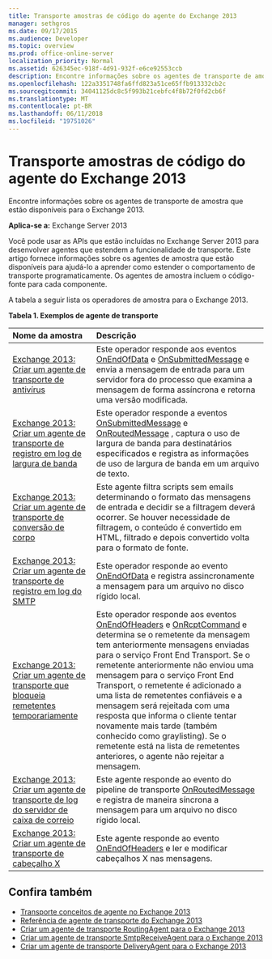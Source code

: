 ```yaml
---
title: Transporte amostras de código do agente do Exchange 2013
manager: sethgros
ms.date: 09/17/2015
ms.audience: Developer
ms.topic: overview
ms.prod: office-online-server
localization_priority: Normal
ms.assetid: 626345ec-918f-4d91-932f-e6ce92553ccb
description: Encontre informações sobre os agentes de transporte de amostra que estão disponíveis para o Exchange 2013.
ms.openlocfilehash: 122a3351748fa6ffd823a51ce65ffb913332cb2c
ms.sourcegitcommit: 34041125dc8c5f993b21cebfc4f8b72f0fd2cb6f
ms.translationtype: MT
ms.contentlocale: pt-BR
ms.lasthandoff: 06/11/2018
ms.locfileid: "19751026"
---
```

# <a name="transport-agent-code-samples-for-exchange-2013"></a>Transporte amostras de código do agente do Exchange 2013

Encontre informações sobre os agentes de transporte de amostra que estão disponíveis para o Exchange 2013.
  
**Aplica-se a:** Exchange Server 2013
  
Você pode usar as APIs que estão incluídas no Exchange Server 2013 para desenvolver agentes que estendem a funcionalidade de transporte. Este artigo fornece informações sobre os agentes de amostra que estão disponíveis para ajudá-lo a aprender como estender o comportamento de transporte programaticamente. Os agentes de amostra incluem o código-fonte para cada componente. 
  
A tabela a seguir lista os operadores de amostra para o Exchange 2013.
  
**Tabela 1. Exemplos de agente de transporte**

|**Nome da amostra**|**Descrição**|
|:-----|:-----|
|[Exchange 2013: Criar um agente de transporte de antivírus](http://code.msdn.microsoft.com/Exchange/Exchange-2013-Build-an-6e544269) <br/> |Este operador responde aos eventos [OnEndOfData](https://msdn.microsoft.com/library/Microsoft.Exchange.Data.Transport.Smtp.SmtpReceiveAgent.OnEndOfData.aspx) e [OnSubmittedMessage](https://msdn.microsoft.com/library/Microsoft.Exchange.Data.Transport.Routing.RoutingAgent.OnSubmittedMessage.aspx) e envia a mensagem de entrada para um servidor fora do processo que examina a mensagem de forma assíncrona e retorna uma versão modificada.  <br/> |
|[Exchange 2013: Criar um agente de transporte de registro em log de largura de banda](http://code.msdn.microsoft.com/Exchange/Exchange-2013-Build-a-d61a4aaa) <br/> |Este operador responde a eventos [OnSubmittedMessage](https://msdn.microsoft.com/library/Microsoft.Exchange.Data.Transport.Routing.RoutingAgent.OnSubmittedMessage.aspx) e [OnRoutedMessage](https://msdn.microsoft.com/library/Microsoft.Exchange.Data.Transport.Routing.RoutingAgent.OnRoutedMessage.aspx) , captura o uso de largura de banda para destinatários especificados e registra as informações de uso de largura de banda em um arquivo de texto.  <br/> |
|[Exchange 2013: Criar um agente de transporte de conversão de corpo](http://code.msdn.microsoft.com/Exchange/Exchange-2013-Build-a-body-ed36ecb0) <br/> |Este agente filtra scripts sem emails determinando o formato das mensagens de entrada e decidir se a filtragem deverá ocorrer. Se houver necessidade de filtragem, o conteúdo é convertido em HTML, filtrado e depois convertido volta para o formato de fonte.  <br/> |
|[Exchange 2013: Criar um agente de transporte de registro em log do SMTP](http://code.msdn.microsoft.com/Exchange/Exchange-2013-Build-an-fc23dc33) <br/> |Este operador responde ao evento [OnEndOfData](https://msdn.microsoft.com/library/Microsoft.Exchange.Data.Transport.Smtp.SmtpReceiveAgent.OnEndOfData.aspx) e registra assincronamente a mensagem para um arquivo no disco rígido local.  <br/> |
|[Exchange 2013: Criar um agente de transporte que bloqueia remetentes temporariamente](http://code.msdn.microsoft.com/Exchange/Exchange-2013-Build-a-52a767d8) <br/> |Este operador responde aos eventos [OnEndOfHeaders](https://msdn.microsoft.com/library/Microsoft.Exchange.Data.Transport.Smtp.SmtpReceiveAgent.OnEndOfHeaders.aspx) e [OnRcptCommand](https://msdn.microsoft.com/library/Microsoft.Exchange.Data.Transport.Smtp.SmtpReceiveAgent.OnRcptCommand.aspx) e determina se o remetente da mensagem tem anteriormente mensagens enviadas para o serviço Front End Transport. Se o remetente anteriormente não enviou uma mensagem para o serviço Front End Transport, o remetente é adicionado a uma lista de remetentes confiáveis e a mensagem será rejeitada com uma resposta que informa o cliente tentar novamente mais tarde (também conhecido como graylisting). Se o remetente está na lista de remetentes anteriores, o agente não rejeitar a mensagem.  <br/> |
|[Exchange 2013: Criar um agente de transporte de log do servidor de caixa de correio](http://code.msdn.microsoft.com/Exchange/Exchange-2013-Build-a-fc8632e5) <br/> |Este agente responde ao evento do pipeline de transporte [OnRoutedMessage](https://msdn.microsoft.com/library/Microsoft.Exchange.Data.Transport.Routing.RoutingAgent.OnRoutedMessage.aspx) e registra de maneira síncrona a mensagem para um arquivo no disco rígido local.  <br/> |
|[Exchange 2013: Criar um agente de transporte de cabeçalho X](http://code.msdn.microsoft.com/Exchange/Exchange-2013-Build-an-32f62f5a) <br/> |Este agente responde ao evento [OnEndOfHeaders](https://msdn.microsoft.com/library/Microsoft.Exchange.Data.Transport.Smtp.SmtpReceiveAgent.OnEndOfHeaders.aspx) e ler e modificar cabeçalhos X nas mensagens.  <br/> |
   
## <a name="see-also"></a>Confira também

- [Transporte conceitos de agente no Exchange 2013](transport-agent-concepts-in-exchange-2013.md)    
- [Referência de agente de transporte do Exchange 2013](transport-agent-reference-for-exchange-2013.md)    
- [Criar um agente de transporte RoutingAgent para o Exchange 2013](how-to-create-a-routingagent-transport-agent-for-exchange-2013.md)   
- [Criar um agente de transporte SmtpReceiveAgent para o Exchange 2013](how-to-create-an-smtpreceiveagent-transport-agent-for-exchange-2013.md)    
- [Criar um agente de transporte DeliveryAgent para o Exchange 2013](how-to-create-a-deliveryagent-transport-agent-for-exchange-2013.md)
    

